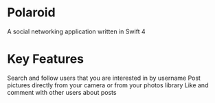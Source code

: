 # Polaroid

A social networking application written in Swift 4

# Key Features
Search and follow users that you are interested in by username
Post pictures directly from your camera or from your photos library
Like and comment with other users about posts
